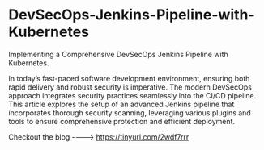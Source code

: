 # DevSecOps-Jenkins-Pipeline-with-Kubernetes
Implementing a Comprehensive DevSecOps Jenkins Pipeline with Kubernetes.

In today’s fast-paced software development environment, ensuring both rapid delivery and robust security is imperative. The modern DevSecOps approach integrates security practices seamlessly into the CI/CD pipeline. This article explores the setup of an advanced Jenkins pipeline that incorporates thorough security scanning, leveraging various plugins and tools to ensure comprehensive protection and efficient deployment.

Checkout the blog ----> https://tinyurl.com/2wdf7rrr
